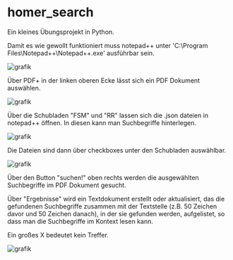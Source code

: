 # homer_search

Ein kleines Übungsprojekt in Python.

Damit es wie gewollt funktioniert muss notepad++ unter 'C:\Program Files\Notepad++\Notepad++.exe' ausführbar sein.

![grafik](https://github.com/LucasLange91/homer_search/assets/152440735/5918b52a-5794-476f-a49f-e2b52d47c452)

Über PDF+ in der linken oberen Ecke lässt sich ein PDF Dokument auswählen.


![grafik](https://github.com/LucasLange91/homer_search/assets/152440735/6cff3056-9f33-4ae4-989b-eb57f15bd199)


Über die Schubladen "FSM" und "RR" lassen sich die .json dateien in notepad++ öffnen. In diesen kann man Suchbegriffe hinterlegen.

![grafik](https://github.com/LucasLange91/homer_search/assets/152440735/fa066a09-4168-4470-920b-81ea2950fab9)



Die Dateien sind dann über checkboxes unter den Schubladen auswählbar.

![grafik](https://github.com/LucasLange91/homer_search/assets/152440735/171129df-afcb-47e1-873a-fbe2e0ef0d0e)



Über den Button "suchen!" oben rechts werden die ausgewählten Suchbegriffe im PDF Dokument gesucht.


Über "Ergebnisse" wird ein Textdokument erstellt oder aktualisiert, das die gefundenen Suchbegriffe zusammen mit der Textstelle (z.B. 50 Zeichen davor und 50 Zeichen danach),
in der sie gefunden werden, aufgelistet, so dass man die Suchbegriffe im Kontext lesen kann. 

Ein großes X bedeutet kein Treffer.

![grafik](https://github.com/LucasLange91/homer_search/assets/152440735/9cf7f4c1-ee7b-46ea-841c-f2d62c23cee1)







